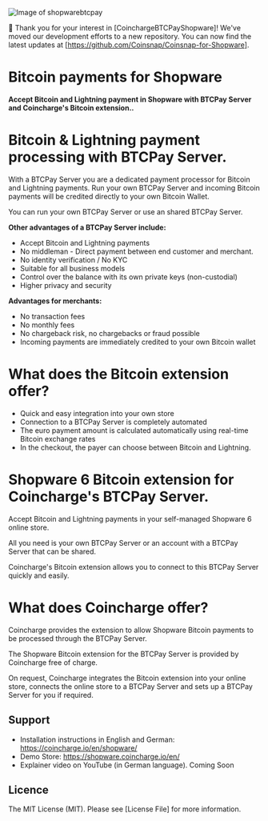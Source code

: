 ![Image of shopwarebtcpay](https://shopware.coincharge.io/media/e1/41/ca/1664280813/shopware-btcpay-plugin.png)

🚀 Thank you for your interest in [CoinchargeBTCPayShopware]! We've moved our development efforts to a new repository. You can now find the latest updates at [https://github.com/Coinsnap/Coinsnap-for-Shopware].

# Bitcoin payments for Shopware

**Accept Bitcoin and Lightning payment in Shopware with BTCPay Server and Coincharge's Bitcoin extension..**

# Bitcoin & Lightning payment processing with BTCPay Server.

With a BTCPay Server you are a dedicated payment processor for Bitcoin and Lightning payments. Run your own BTCPay Server and incoming Bitcoin payments will be credited directly to your own Bitcoin Wallet.

You can run your own BTCPay Server or use an shared BTCPay Server.

**Other advantages of a BTCPay Server include:**

- Accept Bitcoin and Lightning payments
- No middleman - Direct payment between end customer and merchant.
- No identity verification / No KYC
- Suitable for all business models
- Control over the balance with its own private keys (non-custodial)
- Higher privacy and security

**Advantages for merchants:**

- No transaction fees
- No monthly fees
- No chargeback risk, no chargebacks or fraud possible
- Incoming payments are immediately credited to your own Bitcoin wallet

# What does the Bitcoin extension offer?

- Quick and easy integration into your own store
- Connection to a BTCPay Server is completely automated
- The euro payment amount is calculated automatically using real-time Bitcoin exchange rates
- In the checkout, the payer can choose between Bitcoin and Lightning.

# Shopware 6 Bitcoin extension for Coincharge's BTCPay Server.

Accept Bitcoin and Lightning payments in your self-managed Shopware 6 online store.

All you need is your own BTCPay Server or an account with a BTCPay Server that can be shared.

Coincharge's Bitcoin extension allows you to connect to this BTCPay Server quickly and easily.

# What does Coincharge offer?

Coincharge provides the extension to allow Shopware Bitcoin payments to be processed through the BTCPay Server.

The Shopware Bitcoin extension for the BTCPay Server is provided by Coincharge free of charge.

On request, Coincharge integrates the Bitcoin extension into your online store, connects the online store to a BTCPay Server and sets up a BTCPay Server for you if required.

## Support

- Installation instructions in English and German: https://coincharge.io/en/shopware/
- Demo Store: https://shopware.coincharge.io/en/
- Explainer video on YouTube (in German language). Coming Soon

## Licence

The MIT License (MIT). Please see [License File] for more information.

